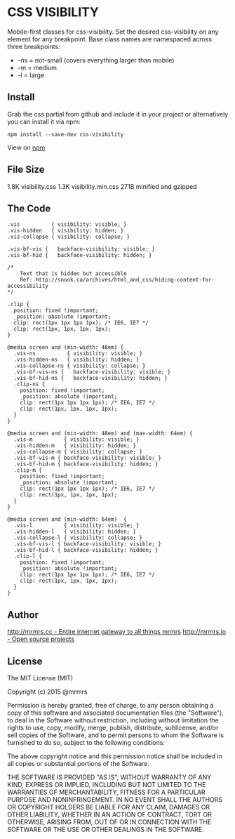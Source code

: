 # CSS VISIBILITY

  Mobile-first classes for css-visibility.
  Set the desired css-visibility on any element for any breakpoint.
  Base class names are namespaced across three breakpoints:

*  -ns = not-small (covers everything larger than mobile)
*  -m  = medium
*  -l  = large

## Install
Grab the css partial from github and include it in your project or alternatively
you can install it via npm:
```
npm install --save-dev css-visibility
```
View on [npm](https://www.npmjs.org/package/css-visibility)


## File Size

1.8K visibility.css
1.3K visibility.min.css
271B minified and gzipped

## The Code
```
.vis          { visibility: visible; }
.vis-hidden   { visibility: hidden; }
.vis-collapse { visibility: collapse; }

.vis-bf-vis {   backface-visibility: visible; }
.vis-bf-hid {   backface-visibility: hidden; }

/*
    Text that is hidden but accessible
    Ref: http://snook.ca/archives/html_and_css/hiding-content-for-accessibility
*/

.clip {
  position: fixed !important;
  _position: absolute !important;
  clip: rect(1px 1px 1px 1px); /* IE6, IE7 */
  clip: rect(1px, 1px, 1px, 1px);
}

@media screen and (min-width: 48em) {
  .vis-ns          { visibility: visible; }
  .vis-hidden-ns   { visibility: hidden; }
  .vis-collapse-ns { visibility: collapse; }
  .vis-bf-vis-ns {   backface-visibility: visible; }
  .vis-bf-hid-ns {   backface-visibility: hidden; }
  .clip-ns {
    position: fixed !important;
    _position: absolute !important;
    clip: rect(1px 1px 1px 1px); /* IE6, IE7 */
    clip: rect(1px, 1px, 1px, 1px);
  }
}

@media screen and (min-width: 48em) and (max-width: 64em) {
  .vis-m          { visibility: visible; }
  .vis-hidden-m   { visibility: hidden; }
  .vis-collapse-m { visibility: collapse; }
  .vis-bf-vis-m { backface-visibility: visible; }
  .vis-bf-hid-m { backface-visibility: hidden; }
  .clip-m {
    position: fixed !important;
    _position: absolute !important;
    clip: rect(1px 1px 1px 1px); /* IE6, IE7 */
    clip: rect(1px, 1px, 1px, 1px);
  }
}

@media screen and (min-width: 64em)  {
  .vis-l          { visibility: visible; }
  .vis-hidden-l   { visibility: hidden; }
  .vis-collapse-l { visibility: collapse; }
  .vis-bf-vis-l { backface-visibility: visible; }
  .vis-bf-hid-l { backface-visibility: hidden; }
  .clip-l {
    position: fixed !important;
    _position: absolute !important;
    clip: rect(1px 1px 1px 1px); /* IE6, IE7 */
    clip: rect(1px, 1px, 1px, 1px);
  }
}

```

## Author

[http://mrmrs.cc - Entire internet gateway to all things mrmrs](http://mrmrs.cc)
[http://mrmrs.io - Open source projects](http://mrmrs.io)

## License

The MIT License (MIT)

Copyright (c) 2015 @mrmrs

Permission is hereby granted, free of charge, to any person obtaining a copy
of this software and associated documentation files (the "Software"), to deal
in the Software without restriction, including without limitation the rights
to use, copy, modify, merge, publish, distribute, sublicense, and/or sell
copies of the Software, and to permit persons to whom the Software is
furnished to do so, subject to the following conditions:

The above copyright notice and this permission notice shall be included in
all copies or substantial portions of the Software.

THE SOFTWARE IS PROVIDED "AS IS", WITHOUT WARRANTY OF ANY KIND, EXPRESS OR
IMPLIED, INCLUDING BUT NOT LIMITED TO THE WARRANTIES OF MERCHANTABILITY,
FITNESS FOR A PARTICULAR PURPOSE AND NONINFRINGEMENT. IN NO EVENT SHALL THE
AUTHORS OR COPYRIGHT HOLDERS BE LIABLE FOR ANY CLAIM, DAMAGES OR OTHER
LIABILITY, WHETHER IN AN ACTION OF CONTRACT, TORT OR OTHERWISE, ARISING FROM,
OUT OF OR IN CONNECTION WITH THE SOFTWARE OR THE USE OR OTHER DEALINGS IN
THE SOFTWARE.

